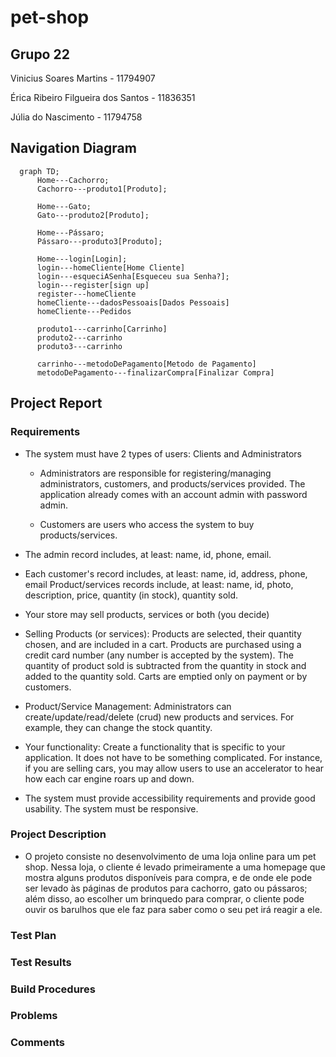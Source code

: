 # pet-shop

## Grupo 22

Vinicius Soares Martins - 11794907

Érica Ribeiro Filgueira dos Santos - 11836351

Júlia do Nascimento - 11794758

## Navigation Diagram

```mermaid
  graph TD;
      Home---Cachorro;
      Cachorro---produto1[Produto];
      
      Home---Gato;
      Gato---produto2[Produto];
      
      Home---Pássaro;
      Pássaro---produto3[Produto];
      
      Home---login[Login];
      login---homeCliente[Home Cliente]
      login---esqueciASenha[Esqueceu sua Senha?];
      login---register[sign up]
      register---homeCliente
      homeCliente---dadosPessoais[Dados Pessoais]
      homeCliente---Pedidos
      
      produto1---carrinho[Carrinho]
      produto2---carrinho
      produto3---carrinho
      
      carrinho---metodoDePagamento[Metodo de Pagamento]
      metodoDePagamento---finalizarCompra[Finalizar Compra]
```

## Project Report

### Requirements

- The system must have 2 types of users: Clients and Administrators
    - Administrators are responsible for registering/managing administrators, customers, and products/services provided. The application already comes with an account admin with password admin.

    - Customers are users who access the system to buy products/services.
  
- The admin record includes, at least: name, id, phone, email.

- Each customer's record includes, at least: name, id, address, phone, email
Product/services records include, at least: name, id, photo, description, price, quantity (in stock), quantity sold.

- Your store may sell products, services or both (you decide)

- Selling Products (or services): Products are selected, their quantity chosen, and are included in a cart. Products are purchased using a credit card number (any number is accepted by the system). The quantity of product sold is subtracted from the quantity in stock and added to the quantity sold. Carts are emptied only on payment or by customers.

- Product/Service Management: Administrators can create/update/read/delete (crud) new products and services. For example, they can change the stock quantity.

- Your functionality: Create a functionality that is specific to your application. It does not have to be something complicated. For instance, if you are selling cars, you may allow users to use an accelerator to hear how each car engine roars up and down.

- The system must provide accessibility requirements and provide good usability. The system must be responsive.

### Project Description

- O projeto consiste no desenvolvimento de uma loja online para um pet shop.
Nessa loja, o cliente é levado primeiramente a uma homepage que mostra alguns produtos disponíveis para compra, e de onde ele pode ser levado às páginas de produtos para cachorro, gato ou pássaros; além disso, ao escolher um brinquedo para comprar, o cliente pode ouvir os barulhos que ele faz para saber como o seu pet irá reagir a ele.


### Test Plan

### Test Results

### Build Procedures

### Problems

### Comments
